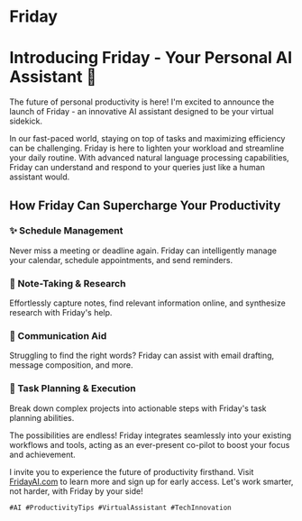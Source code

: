 # Friday
# Introducing Friday - Your Personal AI Assistant 🤖

The future of personal productivity is here! I'm excited to announce the launch of Friday - an innovative AI assistant designed to be your virtual sidekick. 

In our fast-paced world, staying on top of tasks and maximizing efficiency can be challenging. Friday is here to lighten your workload and streamline your daily routine. With advanced natural language processing capabilities, Friday can understand and respond to your queries just like a human assistant would.

## How Friday Can Supercharge Your Productivity

### ✨ Schedule Management 
Never miss a meeting or deadline again. Friday can intelligently manage your calendar, schedule appointments, and send reminders.

### 📝 Note-Taking & Research
Effortlessly capture notes, find relevant information online, and synthesize research with Friday's help.  

### 💬 Communication Aid
Struggling to find the right words? Friday can assist with email drafting, message composition, and more.

### 🧠 Task Planning & Execution
Break down complex projects into actionable steps with Friday's task planning abilities.

The possibilities are endless! Friday integrates seamlessly into your existing workflows and tools, acting as an ever-present co-pilot to boost your focus and achievement.

I invite you to experience the future of productivity firsthand. Visit [FridayAI.com](https://FridayAI.com) to learn more and sign up for early access. Let's work smarter, not harder, with Friday by your side!

`#AI #ProductivityTips #VirtualAssistant #TechInnovation`
